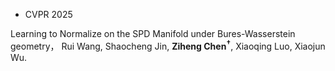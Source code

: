- <span class="conf-badge">CVPR 2025</span>
<!-- [Learning to Normalize on the SPD Manifold under Bures-Wasserstein geometry](https://openreview.net/forum?id=d1NWq4PjJW), -->
Learning to Normalize on the SPD Manifold under Bures-Wasserstein geometry，
Rui Wang, Shaocheng Jin, **Ziheng Chen<sup>†</sup>**, Xiaoqing Luo, Xiaojun Wu.
<!-- [[Code](https://github.com/GitZH-Chen/GyroBN)] -->
<!-- [[Slides](https://github.com/GitZH-Chen/RMLR/raw/main/NeurIPS24_RMLR_PPT.pdf)]
[[Poster](https://github.com/GitZH-Chen/RMLR/raw/main/NeurIPS24_RMLR_Poster.pdf)]
[[Video](https://iclr.cc/virtual/2024/poster/17806)] -->